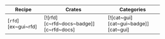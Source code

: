 | Recipe | Crates | Categories |
|--------|--------|------------|
| [`rfd`][ex~gui~rfd] | [![rfd][c~rfd~docs~badge]][c~rfd~docs] | [![cat~gui][cat~gui~badge]][cat~gui] |
